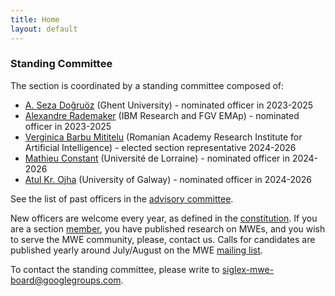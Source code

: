 ```yaml
---
title: Home
layout: default
---
```


### Standing Committee

The section is coordinated by a standing committee composed of:

- [A. Seza Doğruöz](https://research.flw.ugent.be/en/as.dogruoz) (Ghent University) - nominated officer in 2023-2025
- [Alexandre Rademaker](http://arademaker.github.io/) (IBM Research and FGV EMAp) - nominated officer in 2023-2025
- [Verginica Barbu Mititelu](https://www.opereta.ro/spectacole/rebecca-2/) (Romanian Academy Research Institute for Artificial Intelligence) - elected section representative 2024-2026
- [Mathieu Constant](https://perso.atilf.fr/mconstant/) (Université de Lorraine) - nominated officer in 2024-2026
- [Atul Kr. Ojha](https://www.universityofgalway.ie/science-engineering/staff-profiles/atulkumarojha/) (University of Galway) - nominated officer in 2024-2026

See the list of past officers in the [advisory committee](advisorycommittee).

New officers are welcome every year, as defined in the [constitution](constitution). If you are a section [member](members), you have published research on MWEs, and you wish to serve the MWE community, please, contact us. Calls for candidates are published yearly around July/August on the MWE [mailing list](../mailinglist).

To contact the standing committee, please write to [siglex-mwe-board@googlegroups.com](mailto:siglex-mwe-board@googlegroups.com).
